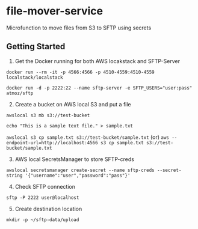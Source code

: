 # file-mover-service
Microfunction to move files from S3 to SFTP using secrets

## Getting Started

1. Get the Docker running for both AWS locakstack and SFTP-Server

`docker run --rm -it -p 4566:4566 -p 4510-4559:4510-4559 localstack/localstack`

`docker run -d -p 2222:22 --name sftp-server -e SFTP_USERS="user:pass" atmoz/sftp`

2. Create a bucket on AWS local S3 and put a file

`awslocal s3 mb s3://test-bucket`

`echo "This is a sample text file." > sample.txt`

`awslocal s3 cp sample.txt s3://test-bucket/sample.txt` (or) `aws --endpoint-url=http://localhost:4566 s3 cp sample.txt s3://test-bucket/sample.txt`

3. AWS local SecretsManager to store SFTP-creds

`awslocal secretsmanager create-secret --name sftp-creds --secret-string '{"username":"user","password":"pass"}'`

4. Check SFTP connection 

`sftp -P 2222 user@localhost`

5. Create destination location

`mkdir -p ~/sftp-data/upload`

